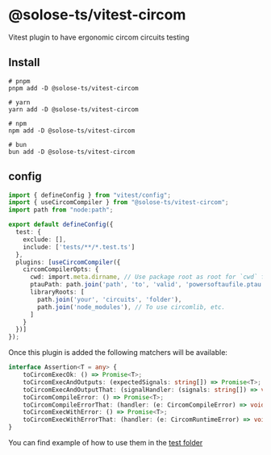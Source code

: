 # @solose-ts/vitest-circom

Vitest plugin to have ergonomic circom circuits testing

## Install

```
# pnpm
pnpm add -D @solose-ts/vitest-circom

# yarn
yarn add -D @solose-ts/vitest-circom

# npm
npm add -D @solose-ts/vitest-circom

# bun
bun add -D @solose-ts/vitest-circom
```

## config

```ts
import { defineConfig } from "vitest/config";
import { useCircomCompiler } from "@solose-ts/vitest-circom";
import path from "node:path";

export default defineConfig({
  test: {
    exclude: [],
    include: ['tests/**/*.test.ts']
  },
  plugins: [useCircomCompiler({
    circomCompilerOpts: {
      cwd: import.meta.dirname, // Use package root as root for `cwd` for circom compiler
      ptauPath: path.join('path', 'to', 'valid', 'powersoftaufile.ptau'),
      libraryRoots: [
        path.join('your', 'circuits', 'folder'),
        path.join('node_modules'), // To use circomlib, etc.
      ]
    }
  })]
});
```

Once this plugin is added the following matchers will be available:


```ts
interface Assertion<T = any> {
    toCircomExecOk: () => Promise<T>;
    toCircomExecAndOutputs: (expectedSignals: string[]) => Promise<T>;
    toCircomExecAndOutputThat: (signalHandler: (signals: string[]) => void | Promise<void>) => Promise<T>;
    toCircomCompileError: () => Promise<T>;
    toCircomCompileErrorThat: (handler: (e: CircomCompileError) => void | Promise<void>) => Promise<T>;
    toCircomExecWithError: () => Promise<T>;
    toCircomExecWithErrorThat: (handler: (e: CircomRuntimeError) => void | Promise<void>) => Promise<T>;
}
```

You can find example of how to use them in the [test folder](./tests)
